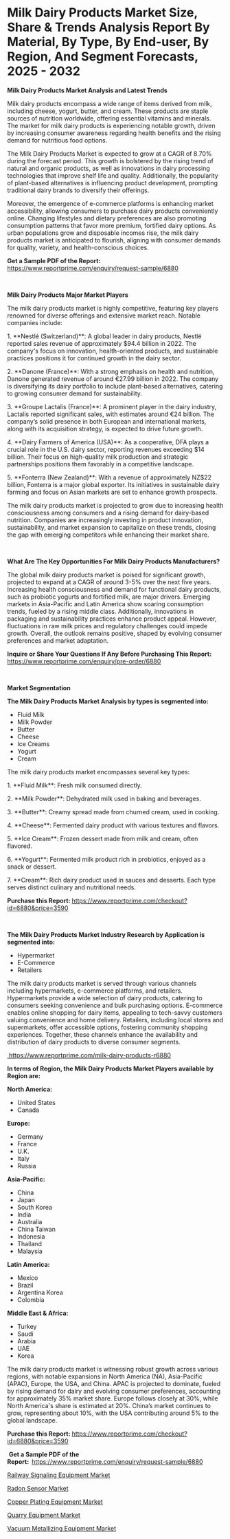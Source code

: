 <p><h1>Milk Dairy Products Market Size, Share & Trends Analysis Report By Material, By Type, By End-user, By Region, And Segment Forecasts, 2025 - 2032</h1></p><p><strong>Milk Dairy Products Market Analysis and Latest Trends</strong></p>
<p><p>Milk dairy products encompass a wide range of items derived from milk, including cheese, yogurt, butter, and cream. These products are staple sources of nutrition worldwide, offering essential vitamins and minerals. The market for milk dairy products is experiencing notable growth, driven by increasing consumer awareness regarding health benefits and the rising demand for nutritious food options.</p><p>The Milk Dairy Products Market is expected to grow at a CAGR of 8.70% during the forecast period. This growth is bolstered by the rising trend of natural and organic products, as well as innovations in dairy processing technologies that improve shelf life and quality. Additionally, the popularity of plant-based alternatives is influencing product development, prompting traditional dairy brands to diversify their offerings.</p><p>Moreover, the emergence of e-commerce platforms is enhancing market accessibility, allowing consumers to purchase dairy products conveniently online. Changing lifestyles and dietary preferences are also promoting consumption patterns that favor more premium, fortified dairy options. As urban populations grow and disposable incomes rise, the milk dairy products market is anticipated to flourish, aligning with consumer demands for quality, variety, and health-conscious choices.</p></p>
<p><strong>Get a Sample PDF of the Report:&nbsp;</strong> <a href="https://www.reportprime.com/enquiry/request-sample/6880?utm_campaign=3254&utm_medium=2&utm_source=Github&utm_content=ia&utm_term=19032025&utm_id=milk-dairy-products">https://www.reportprime.com/enquiry/request-sample/6880</a></p>
<p>&nbsp;</p>
<p><strong>Milk Dairy Products Major Market Players</strong></p>
<p><p>The milk dairy products market is highly competitive, featuring key players renowned for diverse offerings and extensive market reach. Notable companies include:</p><p>1. **Nestlé (Switzerland)**: A global leader in dairy products, Nestlé reported sales revenue of approximately $94.4 billion in 2022. The company's focus on innovation, health-oriented products, and sustainable practices positions it for continued growth in the dairy sector.</p><p>2. **Danone (France)**: With a strong emphasis on health and nutrition, Danone generated revenue of around €27.99 billion in 2022. The company is diversifying its dairy portfolio to include plant-based alternatives, catering to growing consumer demand for sustainability.</p><p>3. **Groupe Lactalis (France)**: A prominent player in the dairy industry, Lactalis reported significant sales, with estimates around €24 billion. The company’s solid presence in both European and international markets, along with its acquisition strategy, is expected to drive future growth.</p><p>4. **Dairy Farmers of America (USA)**: As a cooperative, DFA plays a crucial role in the U.S. dairy sector, reporting revenues exceeding $14 billion. Their focus on high-quality milk production and strategic partnerships positions them favorably in a competitive landscape.</p><p>5. **Fonterra (New Zealand)**: With a revenue of approximately NZ$22 billion, Fonterra is a major global exporter. Its initiatives in sustainable dairy farming and focus on Asian markets are set to enhance growth prospects.</p><p>The milk dairy products market is projected to grow due to increasing health consciousness among consumers and a rising demand for dairy-based nutrition. Companies are increasingly investing in product innovation, sustainability, and market expansion to capitalize on these trends, closing the gap with emerging competitors while enhancing their market share.</p></p>
<p>&nbsp;</p>
<p><strong>What Are The Key Opportunities For Milk Dairy Products Manufacturers?</strong></p>
<p><p>The global milk dairy products market is poised for significant growth, projected to expand at a CAGR of around 3-5% over the next five years. Increasing health consciousness and demand for functional dairy products, such as probiotic yogurts and fortified milk, are major drivers. Emerging markets in Asia-Pacific and Latin America show soaring consumption trends, fueled by a rising middle class. Additionally, innovations in packaging and sustainability practices enhance product appeal. However, fluctuations in raw milk prices and regulatory challenges could impede growth. Overall, the outlook remains positive, shaped by evolving consumer preferences and market adaptation.</p></p>
<p><strong>Inquire or Share Your Questions If Any Before Purchasing This Report:</strong> <a href="https://www.reportprime.com/enquiry/pre-order/6880?utm_campaign=3254&utm_medium=2&utm_source=Github&utm_content=ia&utm_term=19032025&utm_id=milk-dairy-products">https://www.reportprime.com/enquiry/pre-order/6880</a></p>
<p>&nbsp;</p>
<p><strong>Market Segmentation</strong></p>
<p><strong>The Milk Dairy Products Market Analysis by types is segmented into:</strong></p>
<p><ul><li>Fluid Milk</li><li>Milk Powder</li><li>Butter</li><li>Cheese</li><li>Ice Creams</li><li>Yogurt</li><li>Cream</li></ul></p>
<p><p>The milk dairy products market encompasses several key types: </p><p>1. **Fluid Milk**: Fresh milk consumed directly.</p><p>2. **Milk Powder**: Dehydrated milk used in baking and beverages.</p><p>3. **Butter**: Creamy spread made from churned cream, used in cooking.</p><p>4. **Cheese**: Fermented dairy product with various textures and flavors.</p><p>5. **Ice Cream**: Frozen dessert made from milk and cream, often flavored.</p><p>6. **Yogurt**: Fermented milk product rich in probiotics, enjoyed as a snack or dessert.</p><p>7. **Cream**: Rich dairy product used in sauces and desserts. Each type serves distinct culinary and nutritional needs.</p></p>
<p><strong>Purchase this Report:&nbsp;</strong><a href="https://www.reportprime.com/checkout?id=6880&price=3590&utm_campaign=3254&utm_medium=2&utm_source=Github&utm_content=ia&utm_term=19032025&utm_id=milk-dairy-products">https://www.reportprime.com/checkout?id=6880&price=3590</a></p>
<p>&nbsp;</p>
<p><strong>The Milk Dairy Products Market Industry Research by Application is segmented into:</strong></p>
<p><ul><li>Hypermarket</li><li>E-Commerce</li><li>Retailers</li></ul></p>
<p><p>The milk dairy products market is served through various channels including hypermarkets, e-commerce platforms, and retailers. Hypermarkets provide a wide selection of dairy products, catering to consumers seeking convenience and bulk purchasing options. E-commerce enables online shopping for dairy items, appealing to tech-savvy customers valuing convenience and home delivery. Retailers, including local stores and supermarkets, offer accessible options, fostering community shopping experiences. Together, these channels enhance the availability and distribution of dairy products to diverse consumer segments.</p></p>
<p><a href="https://www.reportprime.com/milk-dairy-products-r6880?utm_campaign=3254&utm_medium=2&utm_source=Github&utm_content=ia&utm_term=19032025&utm_id=milk-dairy-products">&nbsp;https://www.reportprime.com/milk-dairy-products-r6880</a></p>
<p><strong>In terms of Region, the Milk Dairy Products Market Players available by Region are:</strong></p>
<p>
    <p> <strong> North America: </strong>
        <ul>
            <li>United States</li>
            <li>Canada</li>
        </ul>
        </p> 
    <p> <strong> Europe: </strong>
        <ul>
            <li>Germany</li>
            <li>France</li>
            <li>U.K.</li>
            <li>Italy</li>
            <li>Russia</li>
        </ul>
        </p> 
    <p> <strong> Asia-Pacific: </strong>
        <ul>
            <li>China</li>
            <li>Japan</li>
            <li>South Korea</li>
            <li>India</li>
            <li>Australia</li>
            <li>China Taiwan</li>
            <li>Indonesia</li>
            <li>Thailand</li>
            <li>Malaysia</li>
        </ul>
        </p> 
    <p> <strong> Latin America: </strong>
        <ul>
            <li>Mexico</li>
            <li>Brazil</li>
            <li>Argentina Korea</li>
            <li>Colombia</li>
        </ul>
        </p> 
    <p> <strong> Middle East & Africa: </strong>
        <ul>
            <li>Turkey</li>
            <li>Saudi</li>
            <li>Arabia</li>
            <li>UAE</li>
            <li>Korea</li>
        </ul>
    </p>
    </p>
<p><p>The milk dairy products market is witnessing robust growth across various regions, with notable expansions in North America (NA), Asia-Pacific (APAC), Europe, the USA, and China. APAC is projected to dominate, fueled by rising demand for dairy and evolving consumer preferences, accounting for approximately 35% market share. Europe follows closely at 30%, while North America's share is estimated at 20%. China’s market continues to grow, representing about 10%, with the USA contributing around 5% to the global landscape.</p></p>
<p><strong>Purchase this Report: </strong><a href="https://www.reportprime.com/checkout?id=6880&price=3590&utm_campaign=3254&utm_medium=2&utm_source=Github&utm_content=ia&utm_term=19032025&utm_id=milk-dairy-products">https://www.reportprime.com/checkout?id=6880&price=3590</a></p>
<p>&nbsp;<strong>Get a Sample PDF of the Report:&nbsp;&nbsp;</strong><a href="https://www.reportprime.com/enquiry/request-sample/6880?utm_campaign=3254&utm_medium=2&utm_source=Github&utm_content=ia&utm_term=19032025&utm_id=milk-dairy-products">https://www.reportprime.com/enquiry/request-sample/6880</a></p>
<p><strong></strong></p>
<p><p><a href="https://www.linkedin.com/pulse/railway-signaling-equipment-market-analysis-major-challenges-p1vnc?utm_campaign=3254&utm_medium=2&utm_source=Github&utm_content=ia&utm_term=19032025&utm_id=milk-dairy-products">Railway Signaling Equipment Market</a></p><p><a href="https://www.linkedin.com/pulse/growing-radon-sensor-market-size-forecast-predicted-cagr-82jme?utm_campaign=3254&utm_medium=2&utm_source=Github&utm_content=ia&utm_term=19032025&utm_id=milk-dairy-products">Radon Sensor Market</a></p><p><a href="https://www.linkedin.com/pulse/copper-plating-equipment-market-research-report-e1eec?utm_campaign=3254&utm_medium=2&utm_source=Github&utm_content=ia&utm_term=19032025&utm_id=milk-dairy-products">Copper Plating Equipment Market</a></p><p><a href="https://www.linkedin.com/pulse/market-dynamics-quarry-equipment-industry-forecast-trends-pwuoc?utm_campaign=3254&utm_medium=2&utm_source=Github&utm_content=ia&utm_term=19032025&utm_id=milk-dairy-products">Quarry Equipment Market</a></p><p><a href="https://www.linkedin.com/pulse/report-vacuum-metallizing-equipment-market-rapid-expansion-c0wxc?utm_campaign=3254&utm_medium=2&utm_source=Github&utm_content=ia&utm_term=19032025&utm_id=milk-dairy-products">Vacuum Metallizing Equipment Market</a></p></p>
